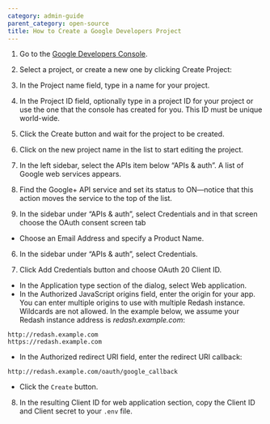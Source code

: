 ```yaml
---
category: admin-guide
parent_category: open-source
title: How to Create a Google Developers Project
---
```


1. Go to the [Google Developers Console](https://console.developers.google.com/).

2. Select a project, or create a new one by clicking Create Project:

  1. In the Project name field, type in a name for your project.
  2. In the Project ID field, optionally type in a project ID for your project or use the one that the console has created for you. This ID must be unique world-wide.
  3. Click the Create button and wait for the project to be created.
  4. Click on the new project name in the list to start editing the project.

3. In the left sidebar, select the APIs item below “APIs & auth”. A list of Google web services appears.

4. Find the Google+ API service and set its status to ON—notice that this action moves the service to the top of the list.

5. In the sidebar under “APIs & auth”, select Credentials and in that screen choose the OAuth consent screen tab

  * Choose an Email Address and specify a Product Name.

6. In the sidebar under “APIs & auth”, select Credentials.

7. Click Add Credentials button and choose OAuth 20 Client ID.

  * In the Application type section of the dialog, select Web application.
  * In the Authorized JavaScript origins field, enter the origin for your app. You can enter multiple origins to use with multiple Redash instance. Wildcards are not allowed. In the example below, we assume your Redash instance address is _redash.example.com_:

  ```
  http://redash.example.com
  https://redash.example.com
  ```

  * In the Authorized redirect URI field, enter the redirect URI callback:

  ```
  http://redash.example.com/oauth/google_callback
  ```

  * Click the `Create` button.

8. In the resulting Client ID for web application section, copy the Client ID and Client secret to your `.env` file.